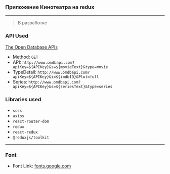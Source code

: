 ### Приложение Кинотеатра на redux

---

> В разработке

### API Used

[The Open Database APIs](http://www.omdbapi.com/)

- Method: `GET`
- API: `http://www.omdbapi.com?apiKey=${APIKey}&s=${movieText}&type=movie`
- TypeDetail: `http://www.omdbapi.com?apiKey=${APIKey}&i=${imdbID}&Plot=full`
- Series: `http://www.omdbapi.com?apiKey=${APIKey}&s=${seriesText}&type=series`

### Libraries used

- `scss`
- `axios`
- `react-router-dom`
- `redux`
- `react-redux`
- `@reduxjs/toolkit`

---

### Font

- Font Link: [fonts.google.com](https://fonts.google.com/specimen/Montserrat?query=m)
